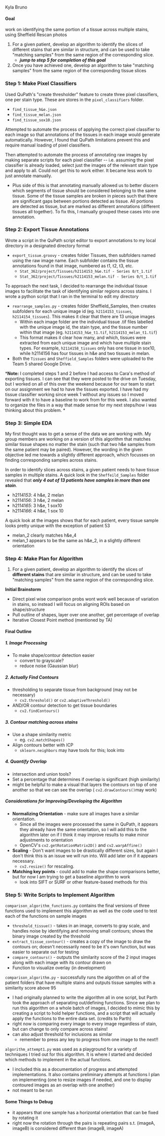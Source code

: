 Kyla Bruno
#### Goal
work on identifying the same portion of a tissue across multiple stains, using Sheffield Rescan photos
1. For a given patient, develop an algorithm to identify the slices of different stains that are similar in structure, and can be used to take "matching samples" from the same region of the corresponding slice.
	- ***jump to step 5 for completion of this goal***
2. Once you have achieved one, develop an algorithm to take "matching samples" from the same region of the corresponding tissue slices

### Step 1: Make Pixel Classifiers
Used QuPath's "create thresholder" feature to create three pixel classifiers, one per stain type. These are stores in the `pixel_classifiers` folder. 
- ``find_tissue_h&e.json``
- ``find_tissue_melan.json``
- ``find_tissue_sox10.json``

Attempted to automate the process of applying the correct pixel classifier to each image so that annotations of the tissues in each image would generate automatically. However, I found that QuPath limitations prevent this and require manual loading of pixel classifiers. 

Then attempted to automate the process of annotating raw images by making separate scripts for each pixel classifier -- i.e. assuming the pixel classifier is already loaded, select just the images of the relevant stain type and apply to all. Could not get this to work either. It became less work to just annotate manually. 
- Plus side of this is that annotating manually allowed us to better discern which segments of tissue should be considered belonging to the same tissue. Some of the tissue samples are broken in pieces such that there are significant gaps between portions detected as tissue. All portions are detected as tissue, but are marked as different annotations (different tissues all together). To fix this, I manually grouped these cases into one annotation. 

### Step 2: Export Tissue Annotations
Wrote a script in the QuPath script editor to export annotations to my local directory in a designated directory format
- ``export_tissue.groovy`` - creates folder Tissues, then subfolders named using the raw image name. Each subfolder contains the tissue annotations found in that image, numbered as t1, t2, t3, etc. 
	- ``Stat_362/project/Tissues/h2114153_h&e.tif - Series 0/t_1.tif``
	- ``Stat_362/project/Tissues/h2114153_melan.tif - Series 0/t_1.tif``

To approach the next task, I decided to rearrange the individual tissue images to facilitate the task of identifying similar regions across stains. I wrote a python script that I ran in the terminal to edit my directory
- ``rearrange_samples.py`` - creates folder Sheffield_Samples, then creates subfolders for each unique image id (eg. ``h2114153_tissues``, ``h2114154_tissues``). This makes it clear that there are 13 unique images
	- Within each image folder are the individual tissue .tif files labelled with the unique image id, the stain type, and the tissue number within that image (eg. ``h2114153_h&e_t1.tif``, ``h2114153_melan_t1.tif``)
	- This format makes it clear how many, and which, tissues were extracted from each unique image and which have multiple stain types. For example, ``h2114158_tissues`` only has one tissue in sox10, while h2114156 has four tissues in h&e and two tissues in melan. 
- Both the ``Tissues`` and ``Sheffield_Samples`` folders were uploaded to the Team 5 shared Google Drive. 

***Note:** I completed steps 1 and 2 before I had access to Cara's method of exporting tissues. I can see that they were posted to the drive on Tuesday, but I worked on all of this over the weekend because for our team to start on our assignment we had to have the tissues exported. I have had my tissue classifier working since week 1 without any issues so I moved forward with it to have a baseline to work from for this week. I also wanted to organize the files in a way that made sense for my next steps/how i was thinking about this problem. *

### Step 3: Simple EDA
My first thought was to get a sense of the data we are working with. My group members are working on a version of this algorithm that matches similar tissue shapes no matter the stain (such that two h&e samples from the same patient may be paired). However, the wording in the given objective led me towards a slightly different approach, which focusses on finding corresponding samples across stains. 

In order to identify slices across stains, a given patient needs to have tissue samples in multiple stains. A quick look in the ``Sheffeild_Samples`` folder revealed that ***only 4 out of 13 patients have samples in more than one stain***.
- h21141*53*: 4 h&e, 2 melan
- h21141*56*: 3 h&e, 2 melan
- h21141*65*: 3 h&e, 1 sox10
- h21141*66*: 4 h&e, 1 sox 10

A quick look at the images shows that for each patient, every tissue sample looks pretty unique with the exception of patient 53
- melan_2 clearly matches h&e_4
- melan_1 appears to be the same as h&e_2, in a slightly different orientation

### Step 4: Make Plan for Algorithm
1. For a given patient, develop an algorithm to identify the slices of **different stains** that are similar in structure, and can be used to take "matching samples" from the same region of the corresponding slice.

**Initial Brainstorm** 
- Direct pixel wise comparison probs wont work well because of variation in stains, so instead I will focus on aligning ROIs based on shape/structure
- Pull outline of shapes, layer over one another, get percentage of overlap
- Iterative Closest Point method (mentioned by TA)

#### Final Outline
##### 1. Image Processing 
- To make shape/contour detection easier
	- convert to grayscale?
	- reduce noise (Gaussian blur)
##### 2. Actually Find Contours
- thresholding to separate tissue from background (may not be necessary)
	-  `cv2.threshold()` or `cv2.adaptiveThreshold()` 
- AND/OR contour detection to get tissue boundaries
	- ``cv2.findContours()``
##### 3. Contour matching across stains
- Use a shape similarity metric
	- eg. `cv2.matchShapes()` 
- Align contours better with ICP
	- `sklearn.neighbors` may have tools for this; look into
##### 4. Quantify Overlap
-  intersection and union tools?
- Set a percentage that determines if overlap is significant (high similarity)
- might be helpful to make a visual that layers the contours on top of one another so that we can see the overlap ( `cv2.drawContours()`may work)

##### Considerations for Improving/Developing the Algorithm
- **Normalizing Orientation** - make sure all images have a similar orientation. 
	- Since all the images were processed the same in QuPath, it appears they already have the same orientation, so I will add this to the algorithm later on if I think it may improve results to make minor adjustments to orientation
	- OpenCV's `cv2.getRotationMatrix2D()` and `cv2.warpAffine()`
- **Scaling** - Don't want images to be drastically different sizes, but again I don't think this is an issue we will run into. Will add later on if it appears necessary. 
	- `cv2.resize()` for rescaling.
- **Matching key points** - could add to make the shape comparisons better, but for now I am trying to get a baseline algorithm to work
	- look into SIFT or SURF or other feature-based methods for this
   
### Step 5: Write Scripts to Implement Algorithm
``comparison_algorithm_functions.py`` contains the final versions of three functions used to implement this algorithm as well as the code used to test each of the functions on sample images
- ``threshold_tissue()`` - takes in an image, converts to gray scale, and handles noise by identifying and removing small contours; shows the binary image created by the threshold
- ``extract_tissue_contour()`` - creates a copy of the image to draw the contours on; doesn't necessarily need to be it's own function, but was easier to separate out for testing
- ``compare_contours()`` - outputs the similarity score of the 2 input images along with each image with its contour drawn on 
- Function to visualize overlay (in development)

``comparison_algorithm.py`` - successfully runs the algorithm on all of the patient folders that have multiple stains and outputs tissue samples with a similarity score above 95
-  I had originally planned to write the algorithm all in one script, but Parth took the approach of separating out/defining functions. Since we plan to run this algorithm on a whole batch of images, I decided to mimic this by creating a script to hold helper functions, and a script that will actually apply the functions to the entire data set. (credits to Parth)
- right now is comparing every image to every image regardless of stain, but can change to only compare across stains!
- can also adjust threshold for inclusions as similar
	- remember to press any key to progress from one image to the next!!
 
``algorithm_attempt1.py`` was used as a playground for a variety of techniques I tried out for this algorithm. It is where I started and decided which methods to implement in the actual functions.
- I included this as a documentation of progress and attempted implementations. It also contains preliminary attempts at functions I plan on implementing (one to resize images if needed, and one to display contoured images as an overlap with one another)
- not meant to be run

#### Some Things to Debug
- it appears that one sample has a horizontal orientation that can be fixed by rotating it
- right now the rotation through the pairs is repeating pairs s.t. (imageA, imageB) is considered different than (imageB, imageA)